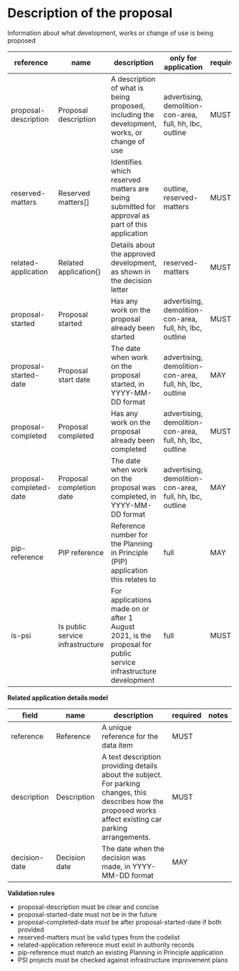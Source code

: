 # Description of the proposal

Information about what development, works or change of use is being proposed


| reference | name | description | only for application | requirement | notes |
| --- | --- | --- | --- | --- | --- |
| proposal-description | Proposal description | A description of what is being proposed, including the development, works, or change of use | advertising, demolition-con-area, full, hh, lbc, outline | MUST |  |
| reserved-matters | Reserved matters[] | Identifies which reserved matters are being submitted for approval as part of this application | outline, reserved-matters | MUST | Select from the **reserved-matter-type** enum |
| related-application | Related application{} | Details about the approved development, as shown in the decision letter | reserved-matters | MUST |  |
| proposal-started | Proposal started | Has any work on the proposal already been started | advertising, demolition-con-area, full, hh, lbc, outline | MUST |  |
| proposal-started-date | Proposal start date | The date when work on the proposal started, in YYYY-MM-DD format | advertising, demolition-con-area, full, hh, lbc, outline | MAY | Rule: is a MUST if `proposal-started` is `True` |
| proposal-completed | Proposal completed | Has any work on the proposal already been completed | advertising, demolition-con-area, full, hh, lbc, outline | MUST |  |
| proposal-completed-date | Proposal completion date | The date when work on the proposal was completed, in YYYY-MM-DD format | advertising, demolition-con-area, full, hh, lbc, outline | MAY | Rule: is a MUST if `proposal-completed` is `True` |
| pip-reference | PIP reference | Reference number for the Planning in Principle (PIP) application this relates to | full | MAY |  |
| is-psi | Is public service infrastructure | For applications made on or after 1 August 2021, is the proposal for public service infrastructure development | full | MUST |  |


**Related application details model**

field | name | description | required | notes
-- | -- | -- | -- | --
reference | Reference | A unique reference for the data item | MUST | 
description | Description | A text description providing details about the subject. For parking changes, this describes how the proposed works affect existing car parking arrangements. | MUST | 
decision-date | Decision date | The date when the decision was made, in YYYY-MM-DD format | MAY | 

**Validation rules**

- proposal-description must be clear and concise
- proposal-started-date must not be in the future
- proposal-completed-date must be after proposal-started-date if both provided
- reserved-matters must be valid types from the codelist
- related-application reference must exist in authority records
- pip-reference must match an existing Planning in Principle application
- PSI projects must be checked against infrastructure improvement plans